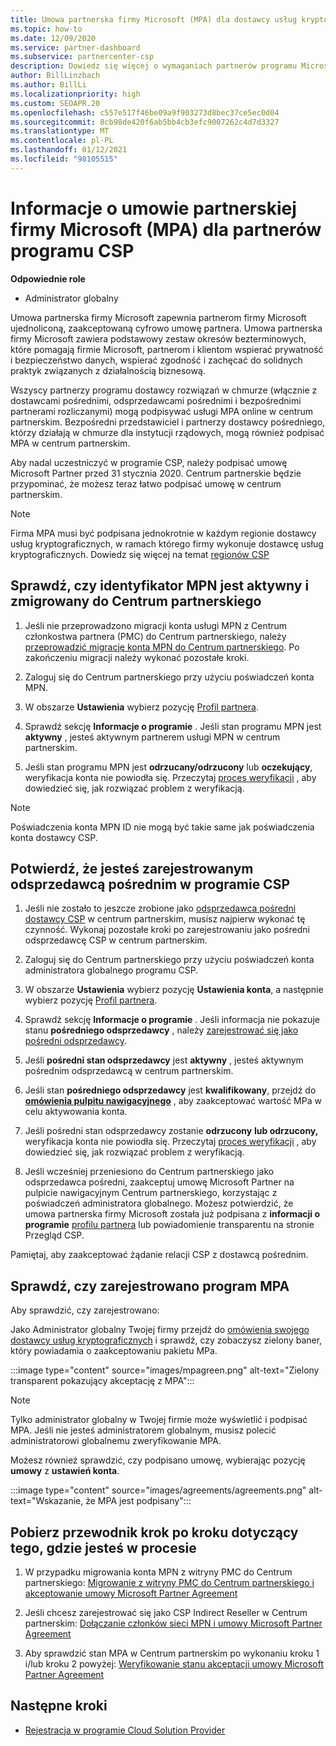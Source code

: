 ```yaml
---
title: Umowa partnerska firmy Microsoft (MPA) dla dostawcy usług kryptograficznych
ms.topic: how-to
ms.date: 12/09/2020
ms.service: partner-dashboard
ms.subservice: partnercenter-csp
description: Dowiedz się więcej o wymaganiach partnerów programu Microsoft CSP w celu podpisania i zweryfikowania tej ujednoliconej, akceptowanej cyfrowo umowy Microsoft Partner (MPA).
author: BillLinzbach
ms.author: BillLi
ms.localizationpriority: high
ms.custom: SEOAPR.20
ms.openlocfilehash: c557e517f46be09a9f903273d8bec37ce5ec0d04
ms.sourcegitcommit: 8cb98de420f6ab5bb4cb3efc9007262c4d7d3327
ms.translationtype: MT
ms.contentlocale: pl-PL
ms.lasthandoff: 01/12/2021
ms.locfileid: "98105515"
---
```

# <a name="learn-about-the-microsoft-partner-agreement-mpa-for-csp-program-partners"></a>Informacje o umowie partnerskiej firmy Microsoft (MPA) dla partnerów programu CSP

**Odpowiednie role**

- Administrator globalny

Umowa partnerska firmy Microsoft zapewnia partnerom firmy Microsoft ujednoliconą, zaakceptowaną cyfrowo umowę partnera. Umowa partnerska firmy Microsoft zawiera podstawowy zestaw okresów bezterminowych, które pomagają firmie Microsoft, partnerom i klientom wspierać prywatność i bezpieczeństwo danych, wspierać zgodność i zachęcać do solidnych praktyk związanych z działalnością biznesową.

Wszyscy partnerzy programu dostawcy rozwiązań w chmurze (włącznie z dostawcami pośrednimi, odsprzedawcami pośrednimi i bezpośrednimi partnerami rozliczanymi) mogą podpisywać usługi MPA online w centrum partnerskim. Bezpośredni przedstawiciel i partnerzy dostawcy pośredniego, którzy działają w chmurze dla instytucji rządowych, mogą również podpisać MPA w centrum partnerskim.

Aby nadal uczestniczyć w programie CSP, należy podpisać umowę Microsoft Partner przed 31 stycznia 2020. Centrum partnerskie będzie przypominać, że możesz teraz łatwo podpisać umowę w centrum partnerskim.

>[!NOTE]
>Firma MPA musi być podpisana jednokrotnie w każdym regionie dostawcy usług kryptograficznych, w ramach którego firmy wykonuje dostawcę usług kryptograficznych. Dowiedz się więcej na temat [regionów CSP](regional-authorization-overview.md) 

## <a name="verify-your-mpn-id-is-active-and-migrated-to-partner-center"></a>Sprawdź, czy identyfikator MPN jest aktywny i zmigrowany do Centrum partnerskiego

1. Jeśli nie przeprowadzono migracji konta usługi MPN z Centrum członkostwa partnera (PMC) do Centrum partnerskiego, należy [przeprowadzić migrację konta MPN do Centrum partnerskiego](move-pmc-pc-map.md). Po zakończeniu migracji należy wykonać pozostałe kroki. 

1. Zaloguj się do Centrum partnerskiego przy użyciu poświadczeń konta MPN.
 
1. W obszarze **Ustawienia** wybierz pozycję [Profil partnera](https://partner.microsoft.com/pcv/accountsettings/connectedpartnerprofile).

1. Sprawdź sekcję **Informacje o programie** . Jeśli stan programu MPN jest **aktywny** , jesteś aktywnym partnerem usługi MPN w centrum partnerskim.
 
1. Jeśli stan programu MPN jest **odrzucany/odrzucony** lub **oczekujący**, weryfikacja konta nie powiodła się. Przeczytaj [proces weryfikacji](verification-responses.md) , aby dowiedzieć się, jak rozwiązać problem z weryfikacją.



>[!NOTE]
>Poświadczenia konta MPN ID nie mogą być takie same jak poświadczenia konta dostawcy CSP.

## <a name="confirm-you-are-enrolled-as-a-csp-indirect-reseller"></a>Potwierdź, że jesteś zarejestrowanym odsprzedawcą pośrednim w programie CSP

1. Jeśli nie zostało to jeszcze zrobione jako [odsprzedawca pośredni dostawcy CSP](indirect-reseller-tasks-in-partner-center.md) w centrum partnerskim, musisz najpierw wykonać tę czynność. Wykonaj pozostałe kroki po zarejestrowaniu jako pośredni odsprzedawcę CSP w centrum partnerskim.

1. Zaloguj się do Centrum partnerskiego przy użyciu poświadczeń konta administratora globalnego programu CSP.

1. W obszarze **Ustawienia** wybierz pozycję **Ustawienia konta**, a następnie wybierz pozycję [Profil partnera](https://partner.microsoft.com/pcv/accountsettings/partnerprofile).

1. Sprawdź sekcję **Informacje o programie** . Jeśli informacja nie pokazuje stanu **pośredniego odsprzedawcy** , należy [zarejestrować się jako pośredni odsprzedawcy](indirect-reseller-tasks-in-partner-center.md).

1. Jeśli  **pośredni stan odsprzedawcy** jest **aktywny** , jesteś aktywnym pośrednim odsprzedawcą w centrum partnerskim.
 
4. Jeśli stan  **pośredniego odsprzedawcy** jest **kwalifikowany**, przejdź do [**omówienia pulpitu nawigacyjnego**](https://partner.microsoft.com/pcv/dashboard/overview) , aby zaakceptować wartość MPa w celu aktywowania konta.
 
1. Jeśli pośredni stan odsprzedawcy zostanie **odrzucony** **lub odrzucony,** weryfikacja konta nie powiodła się. Przeczytaj [proces weryfikacji](verification-responses.md) , aby dowiedzieć się, jak rozwiązać problem z weryfikacją.

1. Jeśli wcześniej przeniesiono do Centrum partnerskiego jako odsprzedawca pośredni, zaakceptuj umowę Microsoft Partner na pulpicie nawigacyjnym Centrum partnerskiego, korzystając z poświadczeń administratora globalnego. Możesz potwierdzić, że umowa partnerska firmy Microsoft została już podpisana z **informacji o programie** [profilu partnera](https://partner.microsoft.com/pcv/accountsettings/partnerprofile) lub powiadomienie transparentu na stronie Przegląd CSP.

Pamiętaj, aby zaakceptować żądanie relacji CSP z dostawcą pośrednim.

## <a name="verify-that-you-have-signed-the-mpa"></a>Sprawdź, czy zarejestrowano program MPA

Aby sprawdzić, czy zarejestrowano:

 Jako Administrator globalny Twojej firmy przejdź do [omówienia swojego dostawcy usług kryptograficznych](https://partner.microsoft.com/pcv/dashboard/overview) i sprawdź, czy zobaczysz zielony baner, który powiadamia o zaakceptowaniu pakietu MPa.

 
:::image type="content" source="images/mpagreen.png" alt-text="Zielony transparent pokazujący akceptację z MPA":::

>[!NOTE]
>Tylko administrator globalny w Twojej firmie może wyświetlić i podpisać MPA. Jeśli nie jesteś administratorem globalnym, musisz polecić administratorowi globalnemu zweryfikowanie MPA.

Możesz również sprawdzić, czy podpisano umowę, wybierając pozycję **umowy** z **ustawień konta**.

:::image type="content" source="images/agreements/agreements.png" alt-text="Wskazanie, że MPA jest podpisany":::


## <a name="download-the-step-by-step-guide-thats-right-for-where-you-are-in-the-process"></a>Pobierz przewodnik krok po kroku dotyczący tego, gdzie jesteś w procesie

1. W przypadku migrowania konta MPN z witryny PMC do Centrum partnerskiego: [Migrowanie z witryny PMC do Centrum partnerskiego i akceptowanie umowy Microsoft Partner Agreement](https://assetsprod.microsoft.com/mpn/migrate-pmc-pc-mpa-guide.pptx)

2. Jeśli chcesz zarejestrować się jako CSP Indirect Reseller w Centrum partnerskim: [Dołączanie członków sieci MPN i umowy Microsoft Partner Agreement](https://assetsprod.microsoft.com/mpn/onboard-pc-csp-mpn-mpa-guide.pptx)

3. Aby sprawdzić stan MPA w Centrum partnerskim po wykonaniu kroku 1 i/lub kroku 2 powyżej: [Weryfikowanie stanu akceptacji umowy Microsoft Partner Agreement](https://assetsprod.microsoft.com/mpn/verify-mpa-acceptance-status.pptx)
 
## <a name="next-steps"></a>Następne kroki

- [Rejestracja w programie Cloud Solution Provider](indirect-reseller-tasks-in-partner-center.md)
